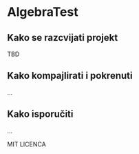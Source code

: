 # AlgebraTest

## Kako se razcvijati projekt
TBD

## Kako kompajlirati i pokrenuti

...


## Kako isporučiti

...

MIT LICENCA
